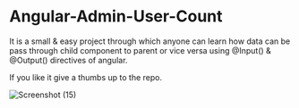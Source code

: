 # Angular-Admin-User-Count

It is a small & easy project through which anyone can learn how data can be pass through child component to parent or vice versa using @Input() & @Output() directives of angular.

If you like it give a thumbs up to the repo. 

![Screenshot (15)](https://user-images.githubusercontent.com/94288727/209764335-150b457a-ae91-4c18-a24e-be41ce2867be.png)
